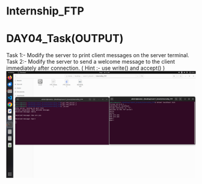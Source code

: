 # Internship_FTP

# DAY04_Task(OUTPUT)
Task 1:- Modify the server to print client messages on the server terminal.
Task 2:- Modify the server to send a welcome message to the client immediately after connection. ( Hint :- use write() and accept() )
![image alt](https://github.com/mamtaborade/Internship_FTP/blob/883c693c07c4a7e740f46e5ba743f601018280ee/Day04_Task(OP).png)
